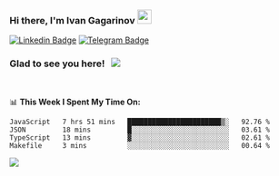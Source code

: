### Hi there, I'm Ivan Gagarinov <img src="https://media.giphy.com/media/hvRJCLFzcasrR4ia7z/giphy.gif" width="25px">

[![Linkedin Badge](https://img.shields.io/badge/-LinkedIn-0e76a8?style=flat-square&logo=Linkedin&logoColor=white)](https://linkedin.com/in/ivan-gagarinov-142ba3141/)
[![Telegram Badge](https://img.shields.io/badge/-Telegram-0088cc?style=flat-square&logo=Telegram&logoColor=white)](https://t.me/igagarinov)

### Glad to see you here! &nbsp; ![](https://visitor-badge.glitch.me/badge?page_id=dzencot.dzencot)

</br>

📊 **This Week I Spent My Time On:**
<!--START_SECTION:waka-->
```text
JavaScript   7 hrs 51 mins   ███████████████████████▒░   92.76 % 
JSON         18 mins         █░░░░░░░░░░░░░░░░░░░░░░░░   03.61 % 
TypeScript   13 mins         ▓░░░░░░░░░░░░░░░░░░░░░░░░   02.61 % 
Makefile     3 mins          ░░░░░░░░░░░░░░░░░░░░░░░░░   00.64 % 
```
<!--END_SECTION:waka-->

[![](https://github-readme-stats.vercel.app/api?username=dzencot&theme=gruvbox)](https://github.com/dzencot)
